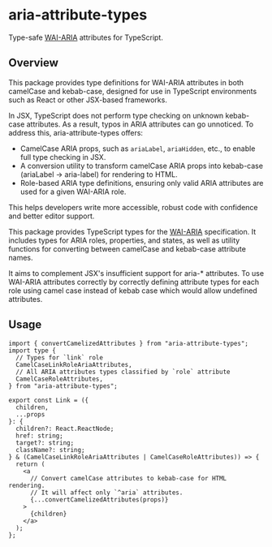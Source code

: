 # aria-attribute-types

Type-safe [WAI-ARIA](https://www.w3.org/TR/wai-aria-1.2/) attributes for TypeScript.

## Overview

This package provides type definitions for WAI-ARIA attributes in both camelCase and kebab-case, designed for use in TypeScript environments such as React or other JSX-based frameworks.

In JSX, TypeScript does not perform type checking on unknown kebab-case attributes. As a result, typos in ARIA attributes can go unnoticed. To address this, aria-attribute-types offers:

- CamelCase ARIA props, such as `ariaLabel`, `ariaHidden`, etc., to enable full type checking in JSX.
- A conversion utility to transform camelCase ARIA props into kebab-case (ariaLabel → aria-label) for rendering to HTML.
- Role-based ARIA type definitions, ensuring only valid ARIA attributes are used for a given WAI-ARIA role.

This helps developers write more accessible, robust code with confidence and better editor support.

This package provides TypeScript types for the [WAI-ARIA](https://www.w3.org/TR/wai-aria-1.2/) specification.
It includes types for ARIA roles, properties, and states, as well as utility functions for converting between camelCase and kebab-case attribute names.

It aims to complement JSX's insufficient support for aria-\* attributes.
To use WAI-ARIA attributes correctly by correctly defining attribute types for each role using camel case instead of kebab case which would allow undefined attributes.

## Usage

```tsx
import { convertCamelizedAttributes } from "aria-attribute-types";
import type {
  // Types for `link` role
  CamelCaseLinkRoleAriaAttributes,
  // All ARIA attributes types classified by `role` attribute
  CamelCaseRoleAttributes,
} from "aria-attribute-types";

export const Link = ({
  children,
  ...props
}: {
  children?: React.ReactNode;
  href: string;
  target?: string;
  className?: string;
} & (CamelCaseLinkRoleAriaAttributes | CamelCaseRoleAttributes)) => {
  return (
    <a
      // Convert camelCase attributes to kebab-case for HTML rendering.
      // It will affect only `^aria` attributes.
      {...convertCamelizedAttributes(props)}
    >
      {children}
    </a>
  );
};
```
